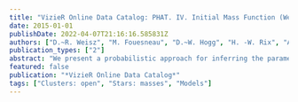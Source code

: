 ```yaml
---
title: "VizieR Online Data Catalog: PHAT. IV. Initial Mass Function (Weisz+, 2013)"
date: 2015-01-01
publishDate: 2022-04-07T21:16:16.585831Z
authors: ["D.~R. Weisz", "M. Fouesneau", "D.~W. Hogg", "H. -W. Rix", "A.~E. Dolphin", "J.~J. Dalcanton", "D.~T. Foreman-Mackey", "D. Lang", "L.~C. Johnson", "L.~C. Beerman", "E.~F. Bell", "K.~D. Gordon", "D. Gouliermis", "J.~S. Kalirai", "E.~D. Skillman", "B.~F. Williams"]
publication_types: ["2"]
abstract: "We present a probabilistic approach for inferring the parameters of the present-day power-law stellar mass function (MF) of a resolved young star cluster. This technique (1) fully exploits the information content of a given data set; (2) can account for observational uncertainties in a straightforward way; (3) assigns meaningful uncertainties to the inferred parameters; (4) avoids the pitfalls associated with binning data; and (5) can be applied to virtually any resolved young cluster, laying the groundwork for a systematic study of the high-mass stellar MF (M>åisebox-0.5ex~1M$_̇o$). Using simulated clusters and Markov Chain Monte Carlo sampling of the probability distribution functions, we show that estimates of the MF slope, ensuremathα, are unbiased and that the uncertainty, ensuremathΔensuremathα, depends primarily on the number of observed stars and on the range of stellar masses they span, assuming that the uncertainties on individual masses and the completeness are both well characterized. Using idealized mock data, we compute the theoretical precision, i.e., lower limits, on ensuremathα, and provide an analytic approximation for ensuremathΔensuremathα as a function of the observed number of stars and mass range. Comparison with literature studies shows that i̊sebox-0.5ex~3/4 of quoted uncertainties are smaller than the theoretical lower limit. By correcting these uncertainties to the theoretical lower limits, we find that the literature studies yield <ensuremathα>=2.46, with a 1ensuremathσ dispersion of 0.35dex. The precision on MF slope recovery in this paper are lower limits, as we do not explicitly consider all possible sources of uncertainty, including dynamical effects (e.g., mass segregation), unresolved binaries, and non-coeval populations. (1 data file)."
featured: false
publication: "*VizieR Online Data Catalog*"
tags: ["Clusters: open", "Stars: masses", "Models"]
---
```


